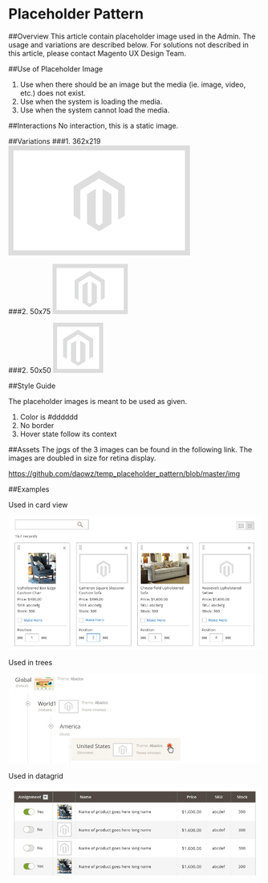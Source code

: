 Placeholder Pattern
========================
##Overview
This article contain placeholder image used in the Admin. The usage and variations are described below. For solutions not described in this article, please contact Magento UX Design Team.

##Use of Placeholder Image

1. Use when there should be an image but the media (ie. image, video, etc.) does not exist.
2. Use when the system is loading the media.
3. Use when the system cannot load the media.

##Interactions
No interaction, this is a static image.

##Variations
###1. 362x219
![placeholder image](https://github.com/daowz/temp_placeholder_pattern/blob/master/img/placeholder_362x219.jpg)

###2. 50x75
![placeholder image](https://github.com/daowz/temp_placeholder_pattern/blob/master/img/placeholder_50x75.jpg)

###2. 50x50
![placeholder image](https://github.com/daowz/temp_placeholder_pattern/blob/master/img/placeholder_50x50.jpg)

##Style Guide

The placeholder images is meant to be used as given. 

1. Color is #dddddd
2. No border
3. Hover state follow its context

##Assets
The jpgs of the 3 images can be found in the following link. The images are doubled in size for retina display.

https://github.com/daowz/temp_placeholder_pattern/blob/master/img

##Examples

Used in card view

![](https://github.com/daowz/temp_placeholder_pattern/blob/master/Samples/01_Cardview.jpg)


Used in trees

![](https://github.com/daowz/temp_placeholder_pattern/blob/master/Samples/03_tree.jpg)


Used in datagrid

![](https://github.com/daowz/temp_placeholder_pattern/blob/master/Samples/02_datagrid.jpg)

